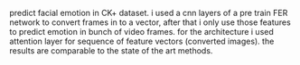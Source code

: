 predict facial emotion in CK+ dataset.
i used a cnn layers of a pre train FER network to convert frames in to a vector, after that i only use those features to predict emotion in bunch of video frames.
for the architecture i used attention layer for sequence of feature vectors (converted images).
the results are comparable to the state of the art methods.
